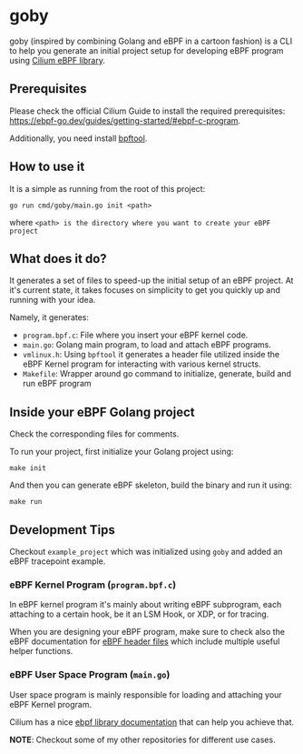 # goby

goby (inspired by combining Golang and eBPF in a cartoon fashion) is a CLI to help you generate an initial project setup for developing eBPF program using [Cilium eBPF library](https://github.com/cilium/ebpf).

## Prerequisites

Please check the official Cilium Guide to install the required prerequisites: https://ebpf-go.dev/guides/getting-started/#ebpf-c-program.

Additionally, you need install [bpftool](https://github.com/libbpf/bpftool).

## How to use it

It is a simple as running from the root of this project:
```
go run cmd/goby/main.go init <path> 
```
where `<path> is the directory where you want to create your eBPF project`

## What does it do?

It generates a set of files to speed-up the initial setup of an eBPF project. At it's current state, it takes focuses on simplicity to get you quickly up and running with your idea. 

Namely, it generates:

- `program.bpf.c`: File where you insert your eBPF kernel code.
- `main.go`: Golang main program, to load and attach eBPF programs.
- `vmlinux.h`: Using `bpftool` it generates a header file utilized inside the eBPF Kernel program for interacting with various kernel structs.
- `Makefile`: Wrapper around go command to initialize, generate, build and run eBPF program

## Inside your eBPF Golang project

Check the corresponding files for comments.

To run your project, first initialize your Golang project using:
```
make init
```

And then you can generate eBPF skeleton, build the binary and run it using:
```
make run
```

## Development Tips

Checkout `example_project` which was initialized using `goby` and added an eBPF tracepoint example.

### eBPF Kernel Program (`program.bpf.c`)

In eBPF kernel program it's mainly about writing eBPF subprogram, each attaching to a certain hook, be it an LSM Hook, or XDP, or for tracing.

When you are designing your eBPF program, make sure to check also the eBPF documentation for [eBPF header files](https://docs.ebpf.io/ebpf-library/libbpf/ebpf/) which include multiple useful helper functions.

### eBPF User Space Program (`main.go`)

User space program is mainly responsible for loading and attaching your eBPF Kernel program.

Cilium has a nice [ebpf library documentation](https://pkg.go.dev/github.com/cilium/ebpf) that can help you achieve that. 

**NOTE**: Checkout some of my other repositories for different use cases.
